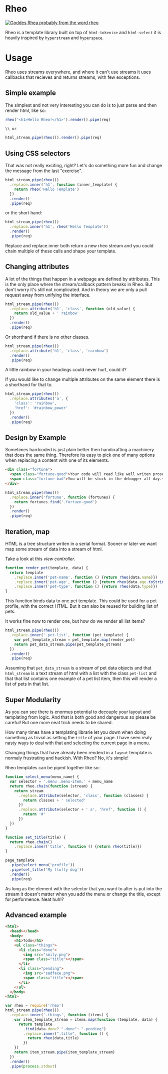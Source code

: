 # Rheo

[![Goddes Rhea probably from the word rheo][image_of_rhea]][Etymology_and_namesakes_for_Rhea]

Rheo is a template library built on top of `html-tokenize` and `html-select`
it is heavily inspired by `hyperstream` and `hyperspace`.

# Usage

Rheo uses streams everywhere, and where it can't use streams it uses callbacks
that recieves and returns streams, with few exceptions.

## Simple example
The simplest and not very interesting you can do is to just parse and then
render html, like so:

```js
rheo('<h1>Hello Rheo!</h1>').render().pipe(req)

\\ or

html_stream,pipe(rheo()).render().pipe(req)
```

## Using CSS selectors

That was not really exciting, right? Let's do something more fun and change
the message from the last "exercise".

```js
html_stream,pipe(rheo())
  .replace.inner('h1', function (inner_template) {
    return rheo('Hello Template')
  })
  .render()
  .pipe(req)
```

or the short hand:

```js
html_stream,pipe(rheo())
  .replace.inner('h1', rheo('Hello Template'))
  .render()
  .pipe(req)
```

Replace and replace.inner both return a new rheo stream and you could chain
multiple of these calls and shape your template.

## Changing attributes

A lot of the things that happen in a webpage are defined by attributes. This
is the only place where the stream/callback pattern breaks in Rheo. But don't
worry it's still not complicated. And in theory we are only a pull request away from
unifying the interface.


```js
html_stream,pipe(rheo())
  .replace.attribute('h1', 'class', function (old_value) {
    return old_value + ' rainbow'
  })
  .render()
  .pipe(req)
```

Or shorthand if there is no other classes.

```js
html_stream,pipe(rheo())
  .replace.attribute('h1', 'class', 'rainbow')
  .render()
  .pipe(req)
```

A little rainbow in your headings could never hurt, could it?


If you would like to change multiple attributes on the same element there is a
shorthand for that to.

```js
html_stream,pipe(rheo())
  .replace.attributes('a', {
    'class': 'rainbow',
    'href': '#rainbow_power'
  })
  .render()
  .pipe(req)
```


## Design by Example

Sometimes hardcoded is just plain better then handcrafting a machinery that
does the same thing. Therefore its easy to pick one of many options when
replacing a content with one of its elements.

```html
<div class="fortune">
  <span class="fortune-good">Your code will read like well writen prose.</span>
  <span class="fortune-bad">You will be stuck in the debugger all day.</span>
</div>
```

```js
html_stream,pipe(rheo())
  .replace.inner('fortune', function (fortunes) {
    return fortunes.find('.fortuen-good')
  })
  .render()
  .pipe(req)

```

## Iteration, map

HTML is a tree structure writen in a serial format. Sooner or later we want
map some stream of data into a stream of html.

Take a look at this *view controller*.

```js
function render_pet(template, data) {
  return template
    .replace.inner('pet-name', function () {return rheo(data.name)})
    .replace.inner('pet-age', function () {return rheo(data.age.toString())})
    .replace.inner('pet-type', function () {return rheo(data.type)})
}
```

This function binds data to one pet template. This could be used for a pet
profile, with the correct HTML. But it can also be reused for building list of
pets.

It works fine now to render one, but how do we render all list items?

```js
html_stream,pipe(rheo())
  .replace.inner('.pet-list', function (pet_template) {
    var pet_template_stream = pet_template.map(render_pet)
    return pet_data_stream.pipe(pet_template_stream)
  })
  .render()
  .pipe(req)
```

Assuming that `pet_data_stream` is a stream of pet data objects and that
`html_stream` is a text stream of html with a list with the class `pet-list`
and that that list contains one example of a pet list item, then this will
render a list of pets in that list.

## Super Modularity

As you can see there is enormus potential to decouple your layout and templating
from logic. And that is both good and dangerous so please be careful! But one 
more neat trick needs to be shared.

How many times have a templating librarie let you down when doing something as
trivial as setting the `title` of your page. I have seen realy nasty ways to
deal with that and selecting the current page in a menu.

Changing things that have already been renderd in a `layout` template is
normaly frustrating and hackish. With Rheo? No, it's simple!


Rheo templates can be piped together like so:

```js
function select_menu(menu_name) {
  var selector = '.menu .menu-item.' + menu_name
  return rheo.chain(function (stream) {
    return stream
      .replace.attribute(selector, 'class', function (classes) {
        return classes + ' selected'
      })
      .replace.attribute(selector + ' a', 'href', function () {
        return '#'
      })
  })
}

function set_title(title) {
  return rheo.chain()
    .replace.inner('title', function () {return rheo(title)})
}

page_template
  .pipe(select_menu('profile'))
  .pipe(set_title('My fluffy dog'))
  .render()
  .pipe(req)
```

As long as the element with the selector that you want to alter is put into the
stream it doesn't matter when you add the menu or change the title, except for
performence. Neat huh!?



## Advanced example

```html
<html>
  <head></head>
  <body>
    <h1>Todo</h1>
    <ul class="things">
      <li class="done">
        <img src="smily.png">
        <span class="title"></span>
      </li>
      <li class="pending">
        <img src="sadface.png">
        <span class="title"></span>
      </li>
    </uĺ>
  </body>
<html>
```

```js
var rheo = require('rheo')
html_stream.pipe(rheo())
  .replace.inner('.things', function (items) {
    var item_template_stream = items.map(function (template, data) {
      return template
        .find(data.done? ".done": ".pending")
        .replace.inner(".title", function () {
          return rheo(data,title)
        })
    })
    return item_stream.pipe(item_template_stream)
  })
  .render()
  .pipe(process.stdout)
```

[image_of_rhea]: https://upload.wikimedia.org/wikipedia/commons/thumb/b/b5/Rh%C3%A9a_pr%C3%A9sentant_une_pierre_emmaillot%C3%A9e_%C3%A0_Cronos_dessin_du_bas-relief_d%27un_autel_romain.jpg/240px-Rh%C3%A9a_pr%C3%A9sentant_une_pierre_emmaillot%C3%A9e_%C3%A0_Cronos_dessin_du_bas-relief_d%27un_autel_romain.jpg
[Etymology_and_namesakes_for_Rhea]: https://en.wikipedia.org/wiki/Rhea_(mythology)#Etymology_and_namesakes

